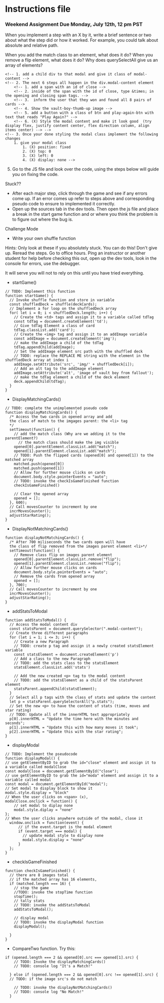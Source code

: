 # Instructions file

### Weekend Assignment Due Monday, July 12th, 12 pm PST

When you implement a step with an X by it, write a brief sentence or two about what the step did or how it worked. For example, you could talk about absolute and relative path.

When you add the match class to an element, what does it do?
When you remove a flip element, what does it do?
Why does querySelectAll give us an array of elements?

<!-- 1. (X) Connect the given javascript file to your HTML
2. (X) Connect the given styles file to your HTML
3. (X) Use the styles file to center the container class element in the middle of the screen using flexbox use a flex direction of column -->
<!-- 4.  In your HTML file, inside of the section element that has a class of "win-game-modal", Create a div in your HTML that has a class of modal and id of modal -->

    <!-- 1. add a child div to that modal and give it class of modal-content -->
    <!-- 2. The next 6 steps all happen in the div.modal-content element
    	<!-- 1. add a span with an id of close -->
    	<!-- 2. inside of the span with the id of close, type &times; in the opening and closing span tags. -->
    	<!-- 3.  inform the user that they won and found all 8 pairs of cards -->
    	<!-- 4. Show the vault-boy-thumb-up image -->
    	<!-- 5. add a button with a class of btn and play-again-btn with text that reads "Play Again?" -->
    	<!-- 6. (X) Style the modal content and make it look good  (try display flex, justify content center, flex direction column, align items center) --> -->
    <!-- 3. Once your done styling the modal class implement the following changes
    	1. give your modal class
    		1. (X) position: fixed
    		2. (X) top: 0
    		3. (X) left: 0
    		4. (X) display: none -->

5. Go to the JS file and look over the code, using the steps below will guide you on fixing the code.
   <!-- 1. (X) Go to the startGame function and implement the pseudo code -->
   <!-- 2. (X) Go to the compareTwo function and implement the pseudo code -->
   <!-- 3. (X) Go the displayMatching Cards function and complete the unimplemented pseudo code
   4. (X) Go to the checkIsGameFinished and implement pseudo code -->
   <!-- 5. (X) Go to the addStatsToModal function and complete the unimplemented pseudocode
      1. Also change the innerHTML for the p tags so that they have useful information in it to the user. -->
   <!-- 6. (X) Go to the displayModal function and complete the unimplemented pseudocode -->

Stuck??

- After each major step, click through the game and see if any errors come up. If an error comes up refer to steps above and corresponding pseudo code to ensure to implemented it correctly.
- Open up the sources tab in the dev tools. Then open the js file and place a break in the start game function and or where you think the problem is to figure out where the bug is.

Challenge Mode

- Write your own shuffle function

Hints: Only look at these if you absolutely stuck. You can do this! Don't give up. Reread the steps. Go to office hours. Ping an instructor or another student for help before checking this out, open up the dev tools, look in the console for errors, use the debugger.

It will serve you will not to rely on this until you have tried everything.

- startGame()

```
// TODO: Implement this function
function startGame() {
  // Invoke shuffle function and store in variable
  const shuffledDeck = shuffle(deckCards);
  // Implement a for loop on the shuffledDeck array
  for( let i = 0; i < shuffledDeck.length; i++) {
    // Create the <td> tags and assign it to a variable called tdTag
    const tdTag = document.createElement('td');
    // Give tdTag Element a class of card
    tdTag.classList.add('card');
    // Create the <img> tag and assign it to an addImage variable
    const addImage = document.createElement('img');
    // make the addImage a child of the tdTag
    tdTag.appendChild(addImage);
    // Set the addImage element src path with the shuffled deck
    // TODO: replace the REPLACE ME string with the element in the shuffledDeck array at index i
    addImage.setAttribute('src', 'img/' + shuffledDeck[i]);
    // Add an alt tag to the addImage element
    addImage.setAttribute('alt', 'image of vault boy from fallout');
    // make the tdTag element a child of the deck element
    deck.appendChild(tdTag);
  }
}
```

- DisplayMatchingCards()

```
// TODO: complete the unimplemented pseudo code
function displayMatchingCards() {
  /* Access the two cards in opened array and add
  the class of match to the imgages parent: the <li> tag
  */
  setTimeout(function() {
    // add the match class (Why are we adding it to the parentElement?)
      // the match class should make the img visible
    opened[0].parentElement.classList.add("match");
    opened[1].parentElement.classList.add("match");
    // TODO: Push the flipped cards (opened[0] and opened[1]) to the matched array
    matched.push(opened[0])
    matched.push(opened[1])
    // Allow for further mouse clicks on cards
    document.body.style.pointerEvents = "auto";
    // TODO: invoke the checkIsGameFinished function
    checkIsGameFinished()

    // Clear the opened array
    opened = [];
  }, 600);
  // Call movesCounter to increment by one
  incrMovesCounter();
  adjustStarRating();
}
```

- DisplayNotMatchingCards()

```
function displayNotMatchingCards() {
  /* After 700 miliseconds the two cards open will have
  the class of flip removed from the images parent element <li>*/
  setTimeout(function() {
    // Remove class flip on images parent element
    opened[0].parentElement.classList.remove("flip");
    opened[1].parentElement.classList.remove("flip");
    // Allow further mouse clicks on cards
    document.body.style.pointerEvents = "auto";
    // Remove the cards from opened array
    opened = [];
  }, 700);
  // Call movesCounter to increment by one
  incrMovesCounter();
  adjustStarRating();
}
```

- addStatsToModal

```
function addStatsToModal() {
  // Access the modal content div
  const statsParent = document.querySelector(".modal-content");
  // Create three different paragraphs
  for (let i = 1; i <= 3; i++) {
    // Create a new Paragraph
    // TODO: create p tag and assign it a newly created statsElement variable
    const statsElement = document.createElement('p')
    // Add a class to the new Paragraph
    // TODO: add the stats class to the statsElement
    statsElement.classList.add('stats')

    // Add the new created <p> tag to the modal content
    // TODO: add the statsElement as a child of the statsParent element
    statsParent.appendChild(statsElement);
  }
  // Select all p tags with the class of stats and update the content
  let p = statsParent.querySelectorAll("p.stats");
  // Set the new <p> to have the content of stats (time, moves and star rating)
  // TODO: Update all of the innerHTML text appropriately
  p[0].innerHTML = "Update the time here with the minutes and seconds";
  p[1].innerHTML = "Update this with how many moves it took";
  p[2].innerHTML = "Update this with the star rating";
}
```

- displayModal

```
// TODO: Implement the pseudocode
function displayModal() {
// use getElementByID to grab the id="close" element and assign it to a variable called modalClose
const modalClose = document.getElementById("close");
// use getElementByID to grab the id="moda" element and assign it to a variable called modal
const modal = document.getElementById("modal");
// Set modal to display block to show it
modal.style.display = "block"
// When the user clicks on <span> (x),
modalClose.onclick = function() {
    // set modal to diplay none
    modal.style.diplay = "none"
};
// When the user clicks anywhere outside of the modal, close it
  window.onclick = function(event) {
      // if the event.target is the modal element
      if (event.target === modal) {
        // update modal style to display none
        modal.style.display = "none"
      }
  };
}
```

- checkIsGameFinished

```
function checkIsGameFinished() {
  // there are 8 images total
  // if the matched array has 16 elements,
  if (matched.length === 16) {
    // stop the game
    //TODO: invoke the stopTime function
    stopTime();
    // tally stats
    // TODO: invoke the addStatsToModal
    addStatsToModal();

    // display modal
    // TODO: invoke the displayModal function
    displayModal();

  }
}
```

- CompareTwo function. Try this:

```
if (opened.length === 2 && opened[0].src === opened[1].src) {
    // TODO: Invoke the displayMatchingCards()
    // TODO: console log "It's a Match!"

  } else if (opened.length === 2 && opened[0].src !== opened[1].src) {
  // TODO: if the image src's do not match

    // TODO: invoke the displayNotMatchingCards()
    // TODO: console log "No Match!"
  }
```
